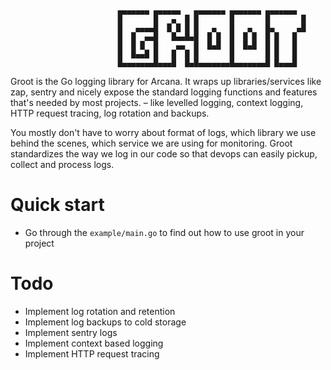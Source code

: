 
                            ▄▄▄▄▄▄▄ ▄▄▄▄▄▄   ▄▄▄▄▄▄▄ ▄▄▄▄▄▄▄ ▄▄▄▄▄▄▄ 
                            █       █   ▄  █ █       █       █       █
                            █   ▄▄▄▄█  █ █ █ █   ▄   █   ▄   █▄     ▄█
                            █  █  ▄▄█   █▄▄█▄█  █ █  █  █ █  █ █   █  
                            █  █ █  █    ▄▄  █  █▄█  █  █▄█  █ █   █  
                            █  █▄▄█ █   █  █ █       █       █ █   █  
                            █▄▄▄▄▄▄▄█▄▄▄█  █▄█▄▄▄▄▄▄▄█▄▄▄▄▄▄▄█ █▄▄▄█  


Groot is the Go logging library for Arcana. It wraps up libraries/services like zap, sentry and nicely expose the standard logging functions and features that's needed by most projects. – like levelled logging, context logging, HTTP request tracing, log rotation and backups.

You mostly don't have to worry about format of logs, which library we use behind the scenes, which service we are using for monitoring. Groot standardizes the way we log in our code so that devops can easily pickup, collect and process logs.

# Quick start
- Go through the `example/main.go` to find out how to use groot in your project


# Todo
- Implement log rotation and retention
- Implement log backups to cold storage
- Implement sentry logs
- Implement context based logging
- Implement HTTP request tracing